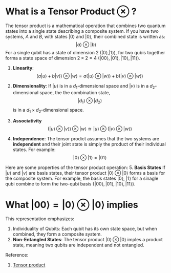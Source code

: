 # What is a Tensor Product $\otimes$ ?

The tensor product is a mathematical operation that combines two quantum states into a single state describing a composite system. If you have two systems, $A$ and $B$, with states $\lvert 0 \rangle$ and $\lvert 0 \rangle$, their combined state is written as:
$$
\lvert a \rangle \otimes \lvert b \rangle
$$
For a single qubit has a state of dimension 2 ($\lvert 0\rangle$,$\lvert 1\rangle$), for two qubis together forma a state space of dimension $2 \times 2 = 4 \ (\lvert 00 \rangle, \lvert 01 \rangle, \lvert 10 \rangle, \lvert 11 \rangle)$. 

1. **Linearity**: 
$$
(a\lvert u \rangle + b\lvert v \rangle) \otimes \lvert w \rangle = a(\lvert u \rangle \otimes \lvert w \rangle)+ b(\lvert v \rangle \otimes \lvert w \rangle)  
$$

2. **Dimensionality**:
If $\lvert u \rangle$ is in a $d_{1}$-dimensional space and $\lvert v \rangle$ is in a $d_{2}$-dimensional space, the the combination state,
$$
\lvert d_{1} \rangle \otimes \lvert d_{2} \rangle 
$$
is in a $d_{1} \times d_{2}$-dimensional space.

3. **Associativity**
$$
(\lvert u \rangle \otimes \lvert v \rangle) \otimes \lvert w \rangle \approxeq \lvert u \rangle \otimes (\lvert v \rangle\otimes \lvert w \rangle)
$$

4. **Independence**:
The tensor prodict assumes that the two systems are **independent** and their joint state is simply the product of their individual states. For example: 
$$
\lvert 0 \rangle \otimes \lvert 1 \rangle = \lvert 01 \rangle
$$

Here are some properties of the tensor product operation:
5. **Basis States**
If $\lvert u \rangle$ and $\lvert v \rangle$ are basis states, their tensor product $\lvert 0 \rangle \otimes \lvert 0 \rangle$ forms a basis for the composite system. For example, the basis states $\lvert 0 \rangle$, $\lvert 1 \rangle$ for a sinagle qubi combine to form the two-qubi basis $\{ \lvert 00 \rangle, \lvert 01 \rangle, \lvert 10 \rangle, \lvert 11 \rangle \}$.

# What $\lvert 00 \rangle = \lvert 0 \rangle \otimes \lvert 0 \rangle$ implies
This representation emphasizes:

1. Individuality of Qubits: 
Each qubit has its own state space, but when combined, they form a composite system.
2. **Non-Entangled States**: The tensor product $\lvert 0 \rangle \otimes \lvert 0 \rangle$ imples a product state, meaning two qubits are independent and not entangled.



Reference:

1. [Tensor product](https://en.wikipedia.org/wiki/Tensor_product)